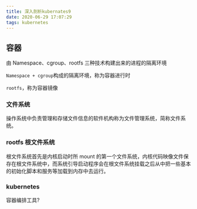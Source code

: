 ```yaml
---
title: 深入剖析kubernates9
date: 2020-06-29 17:07:29
tags: kubernetes
---
```


## 容器

由 Namespace、cgroup、rootfs 三种技术构建出来的进程的隔离环境

`Namespace + cgroup`构成的隔离环境，称为容器进行时

`rootfs`，称为容器镜像

### 文件系统

操作系统中负责管理和存储文件信息的软件机构称为文件管理系统，简称文件系统。

### rootfs 根文件系统

根文件系统首先是内核启动时所 mount 的第一个文件系统，内核代码映像文件保存在根文件系统中，而系统引导启动程序会在根文件系统挂载之后从中把一些基本的初始化脚本和服务等加载到内存中去运行。

### kubernetes

容器编排工具?
